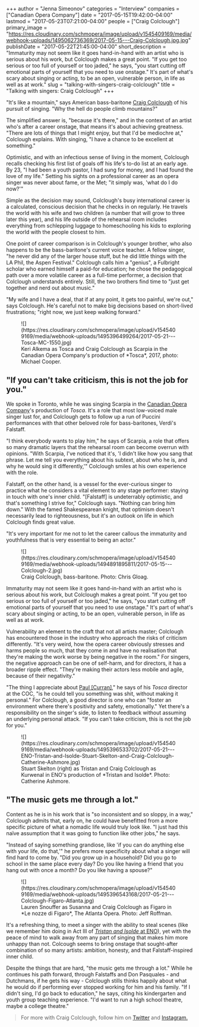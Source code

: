 +++
author = "Jenna Simeonov"
categories = "Interview"
companies = ["Canadian Opera Company"]
date = "2017-05-15T19:42:00-04:00"
lastmod = "2017-05-23T07:21:00-04:00"
people = ["Craig Colclough"]
primary_image = "https://res.cloudinary.com/schmopera/image/upload/v1545409169/media/webhook-uploads/1495062736369/2017-05-15---Craig-Colclough.jpg.jpg"
publishDate = "2017-05-22T21:45:00-04:00"
short_description = "Immaturity may not seem like it goes hand-in-hand with an artist who is serious about his work, but Colclough makes a great point. &quot;If you get too serious or too full of yourself or too jaded,&quot; he says, &quot;you start cutting off emotional parts of yourself that you need to use onstage.&quot; It&#039;s part of what&#039;s scary about singing or acting, to be an open, vulnerable person, in life as well as at work."
slug = "talking-with-singers-craig-colclough"
title = "Talking with singers: Craig Colclough"
+++

"It's like a mountain," says American bass-baritone [Craig Colclough](/scene/people/craig-colclough/) of his pursuit of singing. "Why the hell do people climb mountains?"

The simplified answer is, "because it's there," and in the context of an artist who's after a career onstage, that means it's about achieving greatness. "There are lots of things that I might enjoy, but that I'd be mediochre at," Colclough explains. With singing, "I have a chance to be excellent at something."

Optimistic, and with an infectious sense of living in the moment, Colclough recalls checking his first list of goals off his life's to-do list at an early age. By 23, "I had been a youth pastor, I had sung for money, and I had found the love of my life." Setting his sights on a professional career as an opera singer was never about fame, or the Met; "it simply was, 'what do I do now?'"

Simple as the decision may sound, Colclough's busy international career is a calculated, conscious decision that he checks in on regularly. He travels the world with his wife and two children (a number that will grow to three later this year), and his life outside of the rehearsal room includes everything from schlepping luggage to homeschooling his kids to exploring the world with the people closest to him.

One point of career comparison is in Colclough's younger brother, who also happens to be the bass-baritone's current voice teacher. A fellow singer, "he never did any of the larger house stuff, but he did little things with the LA Phil, the Aspen Festival." Colclough calls him a "genius", a Fulbright scholar who earned himself a paid-for education; he chose the pedagogical path over a more volatile career as a full-time performer, a decision that Colclough understands entirely. Still, the two brothers find time to "just get together and nerd out about music."

"My wife and I have a deal, that if at any point, it gets too painful, we're out," says Colclough. He's careful not to make big decisions based on short-lived frustrations; "right now, we just keep walking forward."

<figure data-type="image">
![](https://res.cloudinary.com/schmopera/image/upload/v1545409169/media/webhook-uploads/1495396499264/2017-05-21---Tosca-MC-1550.jpg)
<figcaption>Keri Alkema as Tosca and Craig Colclough as Scarpia in the Canadian Opera Company's production of *Tosca*, 2017, photo: Michael Cooper.</figcaption>
</figure>

## "If you can't take criticism, this is not the job for you."

We spoke in Toronto, while he was singing Scarpia in the [Canadian Opera Company](/scene/companies/canadian-opera-company/)'s production of *Tosca*. It's a role that most low-voiced male singer lust for, and Colclough gets to follow up a run of Puccini performances with that other beloved role for bass-baritones, Verdi's Falstaff.

"I think everybody wants to play him," he says of Scarpia, a role that offers so many dramatic layers that the rehearsal room can become overrun with opinions. "With Scarpia, I've noticed that it's, 'I didn't like how you sang that phrase. Let me tell you everything about his subtext, about who he is, and why he would sing it differently,'" Colclough smiles at his own experience with the role.

Falstaff, on the other hand, is a vessel for the ever-curious singer to practice what he considers a vital element to any stage performer: staying in touch with one's inner child. "[Falstaff] is undeterrably optimistic, and that's something I strive for," Colclough says. "Nothing can bring him down." With the famed Shakespearean knight, that optimism doesn't necessarily lead to righteousness, but it's an outlook on life in which Colclough finds great value. 

"It's very important for me not to let the career callous the immaturity and youthfulness that is very essential to being an actor."

<figure data-type="image">
![](https://res.cloudinary.com/schmopera/image/upload/v1545409169/media/webhook-uploads/1494891895811/2017-05-15---Colclough-2.jpg)
<figcaption>Craig Colclough, bass-baritone. Photo: Chris Gloag.</figcaption>
</figure>

Immaturity may not seem like it goes hand-in-hand with an artist who is serious about his work, but Colclough makes a great point. "If you get too serious or too full of yourself or too jaded," he says, "you start cutting off emotional parts of yourself that you need to use onstage." It's part of what's scary about singing or acting, to be an open, vulnerable person, in life as well as at work.

Vulnerability an element to the craft that not all artists master; Colclough has encountered those in the industry who approach the risks of criticism differently. "It's very weird, how the opera career obviously stresses and harms people so much, that they come in and have no realisation that they're making the work worse by being negative in the room." For singers, the negative approach can be one of self-harm, and for directors, it has a broader ripple effect. "They're making their actors less mobile and agile, because of their negativity."

"The thing I appreciate about [Paul [Curran]](/talking-with-directors-paul-curran/)," he says of his *Tosca* director at the COC, "is he could tell you something was shit, without making it personal." For Colclough, a good director is one who can "foster an environment where there's positivity and safety, emotionally." Yet there's a responsibility on the singer's side, to listen to feedback without assuming an underlying personal attack. "If you can't take criticism, this is not the job for you."

<figure data-type="image">
![](https://res.cloudinary.com/schmopera/image/upload/v1545409169/media/webhook-uploads/1495396533702/2017-05-21---ENO-Tristan-and-Isolde-Stuart-Skelton-and-Craig-Colclough-Catherine-Ashmore.jpg)
<figcaption>Stuart Skelton (right) as Tristan and Craig Colclough as Kurwenal in ENO's production of *Tristan and Isolde*. Photo: Catherine Ashmore.</figcaption>
</figure>

## "The music gets me through a lot."

Content as he is in his work that is "so inconsistent and so sloppy, in a way," Colclough admits that, early on, he could have benefitted from a more specific picture of what a nomadic life would truly look like. "I just had this naïve assumption that it was going to function like other jobs," he says.

"Instead of saying something grandiose, like 'if you can do anything else with your life, do that,'" he prefers more specificity about what a singer will find hard to come by. "Did you grow up in a household? Did you go to school in the same place every day? Do you like having a friend that you hang out with once a month? Do you like having a spouse?" 

<figure data-type="image">
![](https://res.cloudinary.com/schmopera/image/upload/v1545409169/media/webhook-uploads/1495396543168/2017-05-21---Colclough-Figaro-Atlanta.jpg)
<figcaption>Lauren Snouffer as Susanna and Craig Colclough as Figaro in *Le nozze di Figaro*, The Atlanta Opera. Photo: Jeff Roffman.</figcaption>
</figure>

It's a refreshing thing, to meet a singer with the ability to steal scenes (like we remember him doing in Act III of [*Tristan and Isolde* at ENO](/in-review-tristan-and-isolde-at-eno/)), yet with the peace of mind to walk away from any part of singing that makes him more unhappy than not. Colcough seems to bring onstage that sought-after combination of so many artists: ambition, honesty, and that Falstaff-inspired inner child.

Despite the things that are hard, "the music gets me through a lot." While he continues his path forward, through Falstaffs and Don Pasquales - and Dutchmans, if he gets his way - Colclough stills thinks happily about what he would do if performing ever stopped working for him and his family. "If I didn't sing, I'd go back to education," he says, citing his kindergarten and youth group teaching experience. "I'd want to run a high school theatre, maybe a college theatre."

>For more with Craig Colclough, follow him on [Twitter](https://twitter.com/colclough_craig) and [Instagram.](https://www.instagram.com/colcloughopera/)
